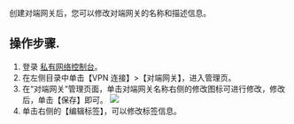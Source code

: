 创建对端网关后，您可以修改对端网关的名称和描述信息。

## 操作步骤. 
1. 登录 [私有网络控制台](https://console.cloud.tencent.com/vpc/vpc?rid=1)。
2. 在左侧目录中单击【VPN 连接】>【对端网关】，进入管理页。
3. 在“对端网关”管理页面，单击对端网关名称右侧的修改图标可进行修改，修改后，单击【保存】即可。
    ![](https://main.qcloudimg.com/raw/bb14889b78062c4a2330470e49a291ba.png)
4. 单击右侧的【编辑标签】，可以修改标签信息。
